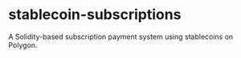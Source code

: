 # stablecoin-subscriptions
A Solidity-based subscription payment system using stablecoins on Polygon.

